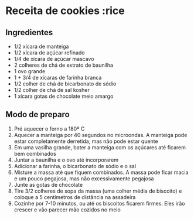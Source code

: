 # Receita de **cookies** :rice

## Ingredientes
 - 1/2 xícara de manteiga
 - 1/2 xícara de açúcar refinado
 - 1/4 de xícara de açúcar mascavo
 - 2 colheres de chá de extrato de baunilha
 - 1 ovo grande
 - 1 + 3/4 de xícaras de farinha branca
 - 1/2 colher de chá de bicarbonato de sódio
 - 1/2 colher de chá de sal kosher
 - 1 xícara gotas de chocolate meio amargo

## Modo de preparo
 1. Pré aquecer o forno a 180º C
 2. Aquecer a manteiga por 40 segundos no microondas. A manteiga pode estar completamente derretida, mas não pode estar quente
 3. Em uma vasilha grande, bater a manteiga com os açúcares até ficarem bem combinados
 4. Juntar a baunilha e o ovo até incorporarem
 5. Adicionar a farinha, o bicarbonato de sódio e o sal
 6. Misture a massa até que fiquem combinados. A massa pode ficar macia e um pouco pegajosa, mas não excessivamente pegajosa
 7. Junte as gotas de chocolate
 8. Tire 3/2 colheres de sopa da massa (uma colher média de biscoito) e coloque a 5 centímetros de distância na assadeira
 9. Cozinhe por 7-10 minutos, ou até os biscoitos ficarem firmes. Eles irão crescer e vão parecer mão cozidos no meio
